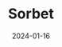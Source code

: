 ---
title: Sorbet
fulltitle: Sorbet

date: 2024-01-16

tags:
- 2024

characters:
- tzipora
categories:
- story
keywords:
- 2024

rgb: 197, 129, 128
url: /stories/sorbet/

toc: false

image: /images/fullres/sorbet.jpg
reddit:
print:
video:
caption: Come on, man.
---